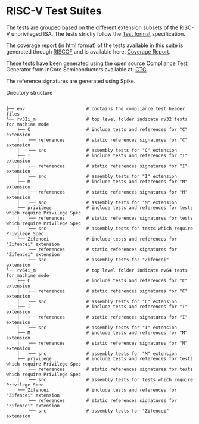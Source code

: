 # RISC-V Test Suites

The tests are grouped based on the different extension subsets of the RISC-V unprivileged ISA.
The tests strictly follow the [Test format](../spec/TestFormatSpec.adoc) specification.


The coverage report (in html format) of the tests available in this suite is generated through
[RISCOF](https://gitlab.com/incoresemi/riscof) and is available here: [Coverage Report](../coverage/).

These tests have been generated using the open source Compliance Test Generator from InCore Semiconductors available 
at: [CTG](https://gitlab.com/incoresemi/riscv-compliance/riscv_ctg).

The reference signatures are generated using Spike.

Directory structure
```

├── env                       # contains the compliance test header files
└── rv32i_m                   # top level folder indicate rv32 tests for machine mode
    ├── C                     # include tests and references for "C" extension
    │   ├── references        # static references signatures for "C" extension
    │   └── src               # assembly tests for "C" extension
    ├── I                     # include tests and references for "I" extension
    │   ├── references        # static references signatures for "I" extension
    │   └── src               # assembly tests for "I" extension
    ├── M                     # include tests and references for "M" extension
    │   ├── references        # static references signatures for "M" extension
    │   └── src               # assembly tests for "M" extension
    ├── privilege             # include tests and references for tests which require Privilege Spec 
    │   ├── references        # static references signatures for tests which require Privilege Spec
    │   └── src               # assembly tests for tests which require Privilege Spec
    └── Zifencei              # include tests and references for "Zifencei" extension
        ├── references        # static references signatures for "Zifencei" extension
        └── src               # assembly tests for "Zifencei" extension
└── rv64i_m                   # top level folder indicate rv64 tests for machine mode
    ├── C                     # include tests and references for "C" extension
    │   ├── references        # static references signatures for "C" extension
    │   └── src               # assembly tests for "C" extension
    ├── I                     # include tests and references for "I" extension
    │   ├── references        # static references signatures for "I" extension
    │   └── src               # assembly tests for "I" extension
    ├── M                     # include tests and references for "M" extension
    │   ├── references        # static references signatures for "M" extension
    │   └── src               # assembly tests for "M" extension
    ├── privilege             # include tests and references for tests which require Privilege Spec 
    │   ├── references        # static references signatures for tests which require Privilege Spec
    │   └── src               # assembly tests for tests which require Privilege Spec
    └── Zifencei              # include tests and references for "Zifencei" extension
        ├── references        # static references signatures for "Zifencei" extension
        └── src               # assembly tests for "Zifencei" extension
```
